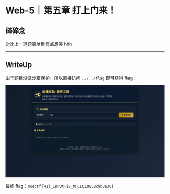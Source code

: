 # Web-5｜第五章 打上门来！

## 碎碎念

对比上一道题简单到有点想笑 hhh
***
## WriteUp

由于题目没做沙箱保护，所以直接访问 `../../flag` 即可获得 flag：

![](../../../../assets/Pasted%20image%2020250915175141.png)

最终 flag：`moectf{41l_InPUt-iS_M@LIC1Ou58c9b3e30}`
